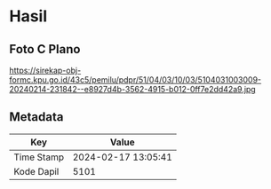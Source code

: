 # Hasil

## Foto C Plano

https://sirekap-obj-formc.kpu.go.id/43c5/pemilu/pdpr/51/04/03/10/03/5104031003009-20240214-231842--e8927d4b-3562-4915-b012-0ff7e2dd42a9.jpg


## Metadata

| Key        | Value               |
| ---------- | ------------------- |
| Time Stamp | 2024-02-17 13:05:41 |
| Kode Dapil | 5101                |




